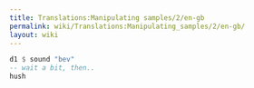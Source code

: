 ```yaml
---
title: Translations:Manipulating samples/2/en-gb
permalink: wiki/Translations:Manipulating_samples/2/en-gb/
layout: wiki
---
```


``` Haskell
d1 $ sound "bev"
-- wait a bit, then..
hush
```
